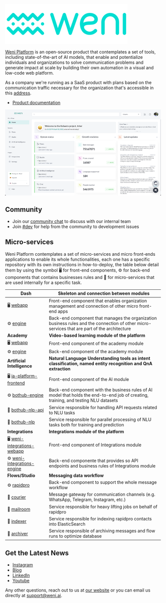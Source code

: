 <img src="https://github.com/Ilhasoft/weni-platform/raw/main/images/logos/png/weni-396x129-color.png" data-canonical-src="https://github.com/Ilhasoft/weni-platform/raw/main/images/logos/png/weni-396x129-color.png" width="396"/>

[Weni Platform](https://weni.ai) is an open-source product that contemplates a set of tools, including state-of-the-art of AI models, that enable and potentialize individuals and organizations to solve communication problems and generate impact at scale by building their own automation in a visual and low-code web platform.

As a company we're running as a SaaS product with plans based on the communication traffic necessary for the organization that's accessible in this [address](https://dash.weni.ai).

- [Product documentation](https://docs.weni.ai)

<img src="https://github.com/Ilhasoft/weni-platform/raw/main/images/product/home.png" data-canonical-src="https://github.com/Ilhasoft/weni-platform/raw/main/images/product/home.png"/>

## Community

- Join our [community chat](https://community-chat.weni.ai) to discuss with our internal team
- Join [#dev](https://community-chat.weni.ai/channel/dev) for help from the community to development issues

## Micro-services

Weni Platform contemplates a set of micro-services and micro front-ends applications to enable its whole functionalities, each one has a specific repository with its own instructions in how-to-deploy, the table below detail them by using the symbol 🖥️  for front-end components, ⚙️ for back-end components that contains businesses rules and 🧩 for micro-services that are used internally for a specific task.

| Dash                                                         | **Skeleton and connection between modules**                  |
| ------------------------------------------------------------ | ------------------------------------------------------------ |
| 🖥️ [webapp](https://github.com/Ilhasoft/weni-webapp)          | Front-end component that enables organization management and connection of other micro front-end apps |
| ⚙️ [engine](https://github.com/Ilhasoft/weni-engine)          | Back-end component that manages the organization business rules and the connection of other micro-services that are part of the architecture |
| **Academy**                                                  | **Video-based learning module of the platform**              |
| 🖥️ [webapp](https://github.com/Ilhasoft/weni-academy)         | Front-end component of the academy module                    |
| ⚙️ [engine](https://github.com/Ilhasoft/weni-academy-engine)  | Back-end component of the academy module                     |
| **Artificial Intelligence**                                  | **Natural Language Understanding tools as intent classification, named entity recognition and QnA extraction** |
| 🖥️ [ia-platform-frontend](https://github.com/Ilhasoft/ia-platform-frontend) | Front-end component of the AI module                         |
| ⚙️ [bothub-engine](https://github.com/Ilhasoft/bothub-engine) | Back-end component with the business rules of AI model that holds the end-to-end job of creating, training, and testing NLU datasets |
| 🧩 [bothub-nlp-api](https://github.com/bothub-it/bothub-nlp-api) | Service responsible for handling API requests related to NLU tasks |
| 🧩 [bothub-nlp](https://github.com/bothub-it/bothub-nlp)      | Service responsible for parallel processing of NLU tasks both for training and prediction |
| **Integrations**                                             | **Integrations module of the platform**                      |
| 🖥️ [weni-integrations-webapp](https://github.com/Ilhasoft/weni-integrations-webapp) | Front-end component of Integrations module                   |
| ⚙️ [weni-integrations-engine](https://github.com/Ilhasoft/weni-integrations-engine) | Back-end componente that provides so API endpoints and business rules of Integrations module |
| **Flows/Studio**                                             | **Messaging data workflow**                                  |
| ⚙️ [rapidpro](https://github.com/ilhasoft/rapidpro)           | Back-end component to support the whole message workflow     |
| 🧩 [courier](https://github.com/ilhasoft/courier)             | Message gateway for communication channels (e.g. WhatsApp, Telegram, Instagram, etc.) |
| 🧩 [mailroom](https://github.com/ilhasoft/mailroom)           | Service responsible for heavy lifting jobs on behalf of rapidpro |
| 🧩 [indexer](https://github.com/ilhasoft/rp-archiver)         | Service responsible for indexing rapidpro contacts into ElasticSearch |
| 🧩 [archiver](https://github.com/ilhasoft/rp-indexer)         | Service responsible of archiving messages and flow runs to optimize database |


## Get the Latest News

- [Instagram](https://instagram.com/weni.ai)
- [Blog](https://weni.ai/blog/)
- [LinkedIn](https://www.linkedin.com/company/weniai)
- [Youtube](https://www.youtube.com/c/WeniPlatform)

Any other questions, reach out to us at [our website](https://weni.ai) or you can email us directly at [support@weni.ai](mailto:support@weni.ai).
